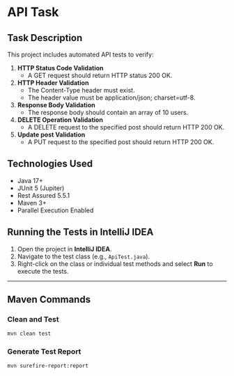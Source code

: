 # API Task

## Task Description
This project includes automated API tests to verify:

1. **HTTP Status Code Validation**
   - A GET request should return HTTP status 200 OK.
2. **HTTP Header Validation**
   - The Content-Type header must exist.
   - The header value must be application/json; charset=utf-8.
3. **Response Body Validation**
   - The response body should contain an array of 10 users.
4. **DELETE Operation Validation**
   - A DELETE request to the specified post should return HTTP 200 OK.
5. **Update post Validation**
   - A PUT request to the specified post should return HTTP 200 OK.

## Technologies Used
- Java 17+
- JUnit 5 (Jupiter)
- Rest Assured 5.5.1
- Maven 3+
- Parallel Execution Enabled

## Running the Tests in IntelliJ IDEA

1. Open the project in **IntelliJ IDEA**.
2. Navigate to the test class (e.g., `ApiTest.java`).
3. Right-click on the class or individual test methods and select **Run** to execute the tests.

---

## Maven Commands

### Clean and Test
```bash
mvn clean test
```

### Generate Test Report
```bash
mvn surefire-report:report
```


